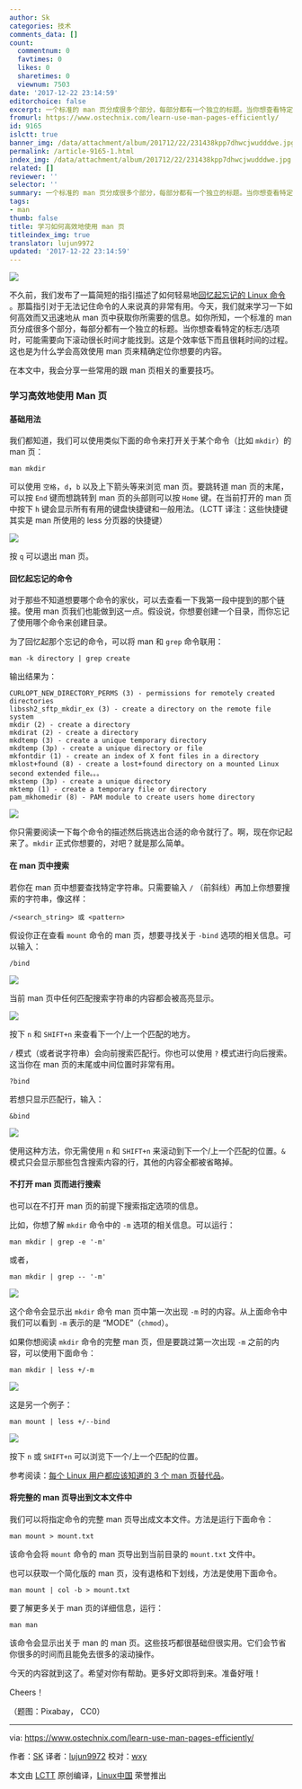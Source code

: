 ```yaml
---
author: Sk
categories: 技术
comments_data: []
count:
  commentnum: 0
  favtimes: 0
  likes: 0
  sharetimes: 0
  viewnum: 7503
date: '2017-12-22 23:14:59'
editorchoice: false
excerpt: 一个标准的 man 页分成很多个部分，每部分都有一个独立的标题。当你想查看特定的标志/选项时，可能需要向下滚动很长时间才能找到。这是个效率低下而且很耗时间的过程。
fromurl: https://www.ostechnix.com/learn-use-man-pages-efficiently/
id: 9165
islctt: true
banner_img: /data/attachment/album/201712/22/231438kpp7dhwcjwudddwe.jpg
permalink: /article-9165-1.html
index_img: /data/attachment/album/201712/22/231438kpp7dhwcjwudddwe.jpg.thumb.jpg
related: []
reviewer: ''
selector: ''
summary: 一个标准的 man 页分成很多个部分，每部分都有一个独立的标题。当你想查看特定的标志/选项时，可能需要向下滚动很长时间才能找到。这是个效率低下而且很耗时间的过程。
tags:
- man
thumb: false
title: 学习如何高效地使用 man 页
titleindex_img: true
translator: lujun9972
updated: '2017-12-22 23:14:59'
---
```


![](/data/attachment/album/201712/22/231438kpp7dhwcjwudddwe.jpg)


不久前，我们发布了一篇简短的指引描述了如何轻易地[回忆起忘记的 Linux 命令](https://www.ostechnix.com/easily-recall-forgotten-linux-commands/) 。那篇指引对于无法记住命令的人来说真的非常有用。今天，我们就来学习一下如何高效而又迅速地从 man 页中获取你所需要的信息。如你所知，一个标准的 man 页分成很多个部分，每部分都有一个独立的标题。当你想查看特定的标志/选项时，可能需要向下滚动很长时间才能找到。这是个效率低下而且很耗时间的过程。这也是为什么学会高效使用 man 页来精确定位你想要的内容。


在本文中，我会分享一些常用的跟 man 页相关的重要技巧。


### 学习高效地使用 Man 页


#### 基础用法


我们都知道，我们可以使用类似下面的命令来打开关于某个命令（比如 `mkdir`）的 man 页：



```
man mkdir

```

可以使用 `空格`，`d`，`b` 以及上下箭头等来浏览 man 页。要跳转道 man 页的末尾，可以按 `End` 键而想跳转到 man 页的头部则可以按 `Home` 键。在当前打开的 man 页中按下 `h` 键会显示所有有用的键盘快捷键和一般用法。（LCTT 译注：这些快捷键其实是 man 所使用的 less 分页器的快捷键）


![](/data/attachment/album/201712/22/231501x5ya8yaqi1sqcka5.png)


按 `q` 可以退出 man 页。


#### 回忆起忘记的命令


对于那些不知道想要哪个命令的家伙，可以去查看一下我第一段中提到的那个链接。使用 man 页我们也能做到这一点。假设说，你想要创建一个目录，而你忘记了使用哪个命令来创建目录。


为了回忆起那个忘记的命令，可以将 man 和 `grep` 命令联用：



```
man -k directory | grep create

```

输出结果为：



```
CURLOPT_NEW_DIRECTORY_PERMS (3) - permissions for remotely created directories
libssh2_sftp_mkdir_ex (3) - create a directory on the remote file system
mkdir (2) - create a directory
mkdirat (2) - create a directory
mkdtemp (3) - create a unique temporary directory
mkdtemp (3p) - create a unique directory or file
mkfontdir (1) - create an index of X font files in a directory
mklost+found (8) - create a lost+found directory on a mounted Linux second extended file。。。
mkstemp (3p) - create a unique directory
mktemp (1) - create a temporary file or directory
pam_mkhomedir (8) - PAM module to create users home directory

```

![](/data/attachment/album/201712/22/231502u6rrcocxgssvb4nc.png)


你只需要阅读一下每个命令的描述然后挑选出合适的命令就行了。啊，现在你记起来了。`mkdir` 正式你想要的，对吧？就是那么简单。


#### 在 man 页中搜索


若你在 man 页中想要查找特定字符串。只需要输入 `/` （前斜线）再加上你想要搜索的字符串，像这样：



```
/<search_string> 或 <pattern>

```

假设你正在查看 `mount` 命令的 man 页，想要寻找关于 `-bind` 选项的相关信息。可以输入：



```
/bind

```

![](/data/attachment/album/201712/22/231503ado8edqtbqondd3c.png)


当前 man 页中任何匹配搜索字符串的内容都会被高亮显示。


![](/data/attachment/album/201712/22/231504v2rhwdft33r8btcw.png)


按下 `n` 和 `SHIFT+n` 来查看下一个/上一个匹配的地方。


`/` 模式（或者说字符串）会向前搜索匹配行。你也可以使用 `?` 模式进行向后搜索。这当你在 man 页的末尾或中间位置时非常有用。



```
?bind

```

若想只显示匹配行，输入：



```
&bind

```

![](/data/attachment/album/201712/22/231505svqsriki0k7io05s.png)


使用这种方法，你无需使用 `n` 和 `SHIFT+n` 来滚动到下一个/上一个匹配的位置。`&` 模式只会显示那些包含搜索内容的行，其他的内容全都被省略掉。


#### 不打开 man 页而进行搜索


也可以在不打开 man 页的前提下搜索指定选项的信息。


比如，你想了解 `mkdir` 命令中的 `-m` 选项的相关信息。可以运行：



```
man mkdir | grep -e '-m'

```

或者，



```
man mkdir | grep -- '-m'

```

![](/data/attachment/album/201712/22/231505cem3mm0ivv3em1ss.png)


这个命令会显示出 `mkdir` 命令 man 页中第一次出现 `-m` 时的内容。从上面命令中我们可以看到 `-m` 表示的是 “MODE”（`chmod`）。


如果你想阅读 `mkdir` 命令的完整 man 页，但是要跳过第一次出现 `-m` 之前的内容，可以使用下面命令：



```
man mkdir | less +/-m

```

![](/data/attachment/album/201712/22/231506f3tjzpj8r2mkoshr.png)


这是另一个例子：



```
man mount | less +/--bind

```

![](/data/attachment/album/201712/22/231507mq64boat0q94bbq9.png)


按下 `n` 或 `SHIFT+n` 可以浏览下一个/上一个匹配的位置。


参考阅读：[每个 Linux 用户都应该知道的 3 个 man 页替代品](https://www.ostechnix.com/3-good-alternatives-man-pages-every-linux-user-know/)。


#### 将完整的 man 页导出到文本文件中


我们可以将指定命令的完整 man 页导出成文本文件。方法是运行下面命令：



```
man mount > mount.txt

```

该命令会将 `mount` 命令的 man 页导出到当前目录的 `mount.txt` 文件中。


也可以获取一个简化版的 man 页，没有退格和下划线，方法是使用下面命令。



```
man mount | col -b > mount.txt

```

要了解更多关于 man 页的详细信息，运行：



```
man man

```

该命令会显示出关于 man 的 man 页。这些技巧都很基础但很实用。它们会节省你很多的时间而且能免去很多的滚动操作。


今天的内容就到这了。希望对你有帮助。更多好文即将到来。准备好哦！


Cheers！


（题图：Pixabay， CC0）




---


via: <https://www.ostechnix.com/learn-use-man-pages-efficiently/>


作者：[SK](https://www.ostechnix.com/author/sk/) 译者：[lujun9972](https://github.com/lujun9972) 校对：[wxy](https://github.com/wxy)


本文由 [LCTT](https://github.com/LCTT/TranslateProject) 原创编译，[Linux中国](https://linux.cn/) 荣誉推出